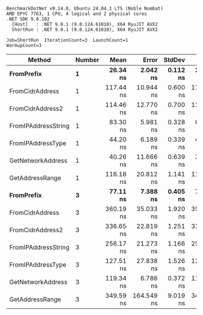 ```

BenchmarkDotNet v0.14.0, Ubuntu 24.04.1 LTS (Noble Numbat)
AMD EPYC 7763, 1 CPU, 4 logical and 2 physical cores
.NET SDK 9.0.102
  [Host]   : .NET 9.0.1 (9.0.124.61010), X64 RyuJIT AVX2
  ShortRun : .NET 9.0.1 (9.0.124.61010), X64 RyuJIT AVX2

Job=ShortRun  IterationCount=3  LaunchCount=1  
WarmupCount=3  

```
| Method              | Number | Mean      | Error      | StdDev   | Min       | Max       | Gen0   | Allocated |
|-------------------- |------- |----------:|-----------:|---------:|----------:|----------:|-------:|----------:|
| **FromPrefix**          | **1**      |  **26.34 ns** |   **2.042 ns** | **0.112 ns** |  **26.21 ns** |  **26.41 ns** | **0.0033** |      **56 B** |
| FromCidrAddress     | 1      | 117.44 ns |  10.944 ns | 0.600 ns | 117.07 ns | 118.13 ns | 0.0067 |     112 B |
| FromCidrAddress2    | 1      | 114.46 ns |  12.770 ns | 0.700 ns | 113.88 ns | 115.23 ns | 0.0067 |     112 B |
| FromIPAddressString | 1      |  83.30 ns |   5.981 ns | 0.328 ns |  82.93 ns |  83.56 ns | 0.0033 |      56 B |
| FromIPAddressType   | 1      |  44.20 ns |   6.189 ns | 0.339 ns |  43.81 ns |  44.41 ns | 0.0052 |      88 B |
| GetNetworkAddress   | 1      |  40.26 ns |  11.666 ns | 0.639 ns |  39.52 ns |  40.65 ns | 0.0033 |      56 B |
| GetAddressRange     | 1      | 116.18 ns |  20.812 ns | 1.141 ns | 115.19 ns | 117.43 ns | 0.0100 |     168 B |
| **FromPrefix**          | **3**      |  **77.11 ns** |   **7.388 ns** | **0.405 ns** |  **76.68 ns** |  **77.48 ns** | **0.0100** |     **168 B** |
| FromCidrAddress     | 3      | 360.19 ns |  35.033 ns | 1.920 ns | 358.61 ns | 362.33 ns | 0.0200 |     336 B |
| FromCidrAddress2    | 3      | 336.65 ns |  22.819 ns | 1.251 ns | 335.67 ns | 338.06 ns | 0.0200 |     336 B |
| FromIPAddressString | 3      | 256.17 ns |  21.273 ns | 1.166 ns | 255.46 ns | 257.52 ns | 0.0100 |     168 B |
| FromIPAddressType   | 3      | 127.51 ns |  27.838 ns | 1.526 ns | 125.75 ns | 128.45 ns | 0.0157 |     264 B |
| GetNetworkAddress   | 3      | 119.34 ns |   6.786 ns | 0.372 ns | 118.91 ns | 119.58 ns | 0.0100 |     168 B |
| GetAddressRange     | 3      | 349.59 ns | 164.549 ns | 9.019 ns | 343.05 ns | 359.88 ns | 0.0300 |     504 B |
